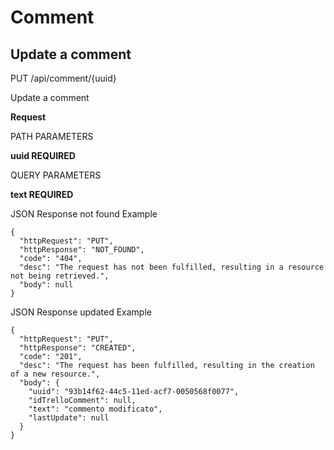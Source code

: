 # Comment

## Update a comment

PUT /api/comment/{uuid}

Update a comment

**Request**

PATH PARAMETERS

**uuid REQUIRED**

QUERY PARAMETERS

**text REQUIRED**

JSON Response not found Example

``` 
{
  "httpRequest": "PUT",
  "httpResponse": "NOT_FOUND",
  "code": "404",
  "desc": "The request has not been fulfilled, resulting in a resource not being retrieved.",
  "body": null
}
```


JSON Response updated Example

``` 
{
  "httpRequest": "PUT",
  "httpResponse": "CREATED",
  "code": "201",
  "desc": "The request has been fulfilled, resulting in the creation of a new resource.",
  "body": {
    "uuid": "93b14f62-44c5-11ed-acf7-0050568f0077",
    "idTrelloComment": null,
    "text": "commento modificato",
    "lastUpdate": null
  }
}
```